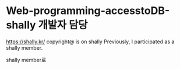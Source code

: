 # Web-programming-accesstoDB-shally 개발자 담당
https://shally.kr/
copyright@ is on shally
Previously, I participated as a shally member.

shally member로 
